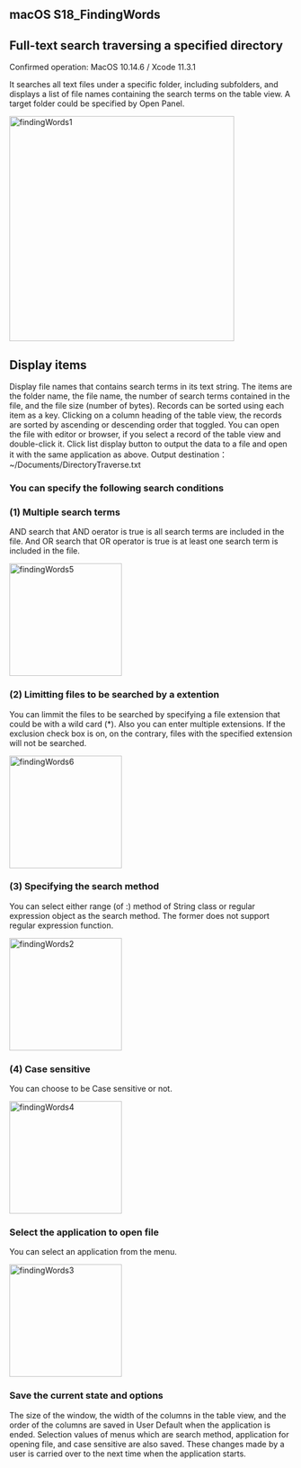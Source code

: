 ## macOS S18_FindingWords
## Full-text search traversing a specified directory
Confirmed operation: MacOS 10.14.6 / Xcode 11.3.1

It searches all text files under a specific folder, including subfolders, and displays a list of file names containing the search terms on the table view. A target folder could be specified by Open Panel.


<img src="http://mikomokaru.sakura.ne.jp/data/B40/findingWords1.png" alt="findingWords1" title="findingWords1" width="400">

## Display items
Display file names that contains search terms in its text string. The items are the folder name, the file name, the number of search terms contained in the file, and the file size (number of bytes). Records can be sorted using each item as a key. Clicking on a column heading of the table view, the records are sorted by ascending or descending order that toggled.
You can open the file with editor or browser, if you select a record of the table view and double-click it.
Click list display button to output the data to a file and open it with the same application as above.
Output destination： ~/Documents/DirectoryTraverse.txt

### You can specify the following search conditions
### (1) Multiple search terms
AND search that AND oerator is true is all search terms are included in the file. And OR search that OR operator is true is at least one search term is included in the file.

<img src="http://mikomokaru.sakura.ne.jp/data/B40/findingWords5.png" alt="findingWords5" title="findingWords5" width="200">

### (2) Limitting files to be searched by a extention
You can limmit the files to be searched by specifying a file extension that could be with a wild card (*). Also you can enter multiple extensions. If the exclusion check box is on, on the contrary, files with the specified extension will not be searched.

<img src="http://mikomokaru.sakura.ne.jp/data/B40/findingWords6.png" alt="findingWords6" title="findingWords6" width="200">

### (3) Specifying the search method
You can select either range (of :) method of String class or regular expression object as the search method. The former does not support regular expression function.

<img src="http://mikomokaru.sakura.ne.jp/data/B40/findingWords2.png" alt="findingWords2" title="findingWords2" width="200">

### (4) Case sensitive
You can choose to be Case sensitive or not.

<img src="http://mikomokaru.sakura.ne.jp/data/B40/findingWords4.png" alt="findingWords4" title="findingWords4" width="200">

### Select the application to open file
You can select an application from the menu.

<img src="http://mikomokaru.sakura.ne.jp/data/B40/findingWords3.png" alt="findingWords3" title="findingWords3" width="200">

### Save the current state and options
The size of the window, the width of the columns in the table view, and the order of the columns are saved in User Default when the application is ended. Selection values of menus which are search method, application for opening file, and case sensitive are also saved. These changes made by a user is carried over to the next time when the application starts.




